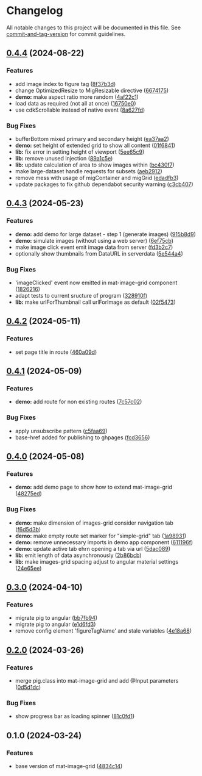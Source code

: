 # Changelog

All notable changes to this project will be documented in this file. See [commit-and-tag-version](https://github.com/absolute-version/commit-and-tag-version) for commit guidelines.

## [0.4.4](https://github.com/BePo65/mat-image-grid/compare/v0.4.3...v0.4.4) (2024-08-22)

### Features

- add image index to figure tag ([8f37b3d](https://github.com/BePo65/mat-image-grid/commit/8f37b3d016acf4d41d18a5dfa219e785a9dc02c3))
- change OptimizedResize to MigResizable directive ([6674175](https://github.com/BePo65/mat-image-grid/commit/6674175593f61ab5a85672d6f5d6cb2bdf25038e))
- **demo:** make aspect ratio more random ([4af22c1](https://github.com/BePo65/mat-image-grid/commit/4af22c188b2fd70de15c6299b9ec3e68da597177))
- load data as required (not all at once) ([16750e0](https://github.com/BePo65/mat-image-grid/commit/16750e0da8391ad112a6f07561a60d83cc732fe6))
- use cdkScrollable instead of native event ([8a627fd](https://github.com/BePo65/mat-image-grid/commit/8a627fd37e6da54420fce35a1fa26302b7406b72))

### Bug Fixes

- bufferBottom mixed primary and secondary height ([ea37aa2](https://github.com/BePo65/mat-image-grid/commit/ea37aa2aef2265bf246060056fba703f40909aae))
- **demo:** set height of extended grid to show all content ([01f6841](https://github.com/BePo65/mat-image-grid/commit/01f684118fbe9325cf1b0aaff845b3dd2055151f))
- **lib:** fix error in setting height of viewport ([5ee65c9](https://github.com/BePo65/mat-image-grid/commit/5ee65c94ac4f4899f17d89934507f31ba8bbd935))
- **lib:** remove unused injection ([89a1c5e](https://github.com/BePo65/mat-image-grid/commit/89a1c5ebea08a36ed12220b4d007b5a893b21e8c))
- **lib:** update calculation of area to show images within ([bc430f7](https://github.com/BePo65/mat-image-grid/commit/bc430f79c21351990cbb844d7f9fac2557b47d37))
- make large-dataset handle requests for subsets ([aeb2912](https://github.com/BePo65/mat-image-grid/commit/aeb2912a0bf642bea8dd7abba194bdf1a6a66887))
- remove mess with usage of migContainer and migGrid ([edadfb3](https://github.com/BePo65/mat-image-grid/commit/edadfb338dda05e416bd026565e7eebac2b46e9b))
- update packages to fix github dependabot security warning ([c3cb407](https://github.com/BePo65/mat-image-grid/commit/c3cb407fbb7c1e939d64e647f20c48093d01d370))

## [0.4.3](https://github.com/BePo65/mat-image-grid/compare/v0.4.2...v0.4.3) (2024-05-23)

### Features

- **demo:** add demo for large dataset - step 1 (generate images) ([915b8d9](https://github.com/BePo65/mat-image-grid/commit/915b8d9ad797b76741e7bc1244ade48998fc8f5d))
- **demo:** simulate images (without using a web server) ([6ef75cb](https://github.com/BePo65/mat-image-grid/commit/6ef75cbb5d6d7e1f7670e07a5a2d4bce07b14ab1))
- make image click event emit image data from server ([fd3b2c7](https://github.com/BePo65/mat-image-grid/commit/fd3b2c7f55f255603ff269a4aaaf4808b8a511ab))
- optionally show thumbnails from DataURL in serverdata ([5e544a4](https://github.com/BePo65/mat-image-grid/commit/5e544a47978170ad1c32ba7b0c89e06f082ac94c))

### Bug Fixes

- 'imageClicked' event now emitted in mat-image-grid component ([1826216](https://github.com/BePo65/mat-image-grid/commit/1826216e6c400d9949a7a9c002f6f6854a2f6237))
- adapt tests to current sructure of program ([328910f](https://github.com/BePo65/mat-image-grid/commit/328910fc2bba9b032a35935f868800cf556b053e))
- **lib:** make urlForThumbnail call urlForImage as default ([02f5473](https://github.com/BePo65/mat-image-grid/commit/02f547315717e4692b5327ea491d863e0e4ca2e1))

## [0.4.2](https://github.com/BePo65/mat-image-grid/compare/v0.4.1...v0.4.2) (2024-05-11)

### Features

- set page title in route ([460a09d](https://github.com/BePo65/mat-image-grid/commit/460a09d66be26f31cb2483430c644e77f3ad32f2))

## [0.4.1](https://github.com/BePo65/mat-image-grid/compare/v0.4.0...v0.4.1) (2024-05-09)

### Features

- **demo:** add route for non existing routes ([7c57c02](https://github.com/BePo65/mat-image-grid/commit/7c57c024a012fad33469f446ba20e2aba067e359))

### Bug Fixes

- apply unsubscribe pattern ([c5faa69](https://github.com/BePo65/mat-image-grid/commit/c5faa698fbc031ce41bc362cbb3257edb1f8658b))
- base-href added for publishing to ghpages ([fcd3656](https://github.com/BePo65/mat-image-grid/commit/fcd3656cc7b16d5f6a0a42be68d9c137eacfb324))

## [0.4.0](https://github.com/BePo65/mat-image-grid/compare/v0.3.0...v0.4.0) (2024-05-08)

### Features

- **demo:** add demo page to show how to extend mat-image-grid ([48275ed](https://github.com/BePo65/mat-image-grid/commit/48275edbe55da780be1974dc02a4201992a708b2))

### Bug Fixes

- **demo:** make dimension of images-grid consider navigation tab ([f6d5d3b](https://github.com/BePo65/mat-image-grid/commit/f6d5d3b7b26ddef7848ba326bebe5c586db7a59c))
- **demo:** make empty route set marker for "simple-grid" tab ([1a98931](https://github.com/BePo65/mat-image-grid/commit/1a98931a2742f96186db4fceaa2198a67769799f))
- **demo:** remove unnecessary imports in demo app component ([611196f](https://github.com/BePo65/mat-image-grid/commit/611196fa44da058c0e03a3490210e360b6e0b942))
- **demo:** update active tab ehrn opening a tab via url ([5dac089](https://github.com/BePo65/mat-image-grid/commit/5dac0898333e4b31c3b7963a7391a659479e0a56))
- **lib:** emit length of data asynchronously ([2b86bcb](https://github.com/BePo65/mat-image-grid/commit/2b86bcb37931a58881095cc205cdf95b8434422f))
- **lib:** make images-grid spacing adjust to angular material settings ([24e65ee](https://github.com/BePo65/mat-image-grid/commit/24e65eee73fe79763b80584d4bb38c21ca7cb992))

## [0.3.0](https://github.com/BePo65/mat-image-grid/compare/v0.2.0...v0.3.0) (2024-04-10)

### Features

- migrate pig to angular ([bb7fb94](https://github.com/BePo65/mat-image-grid/commit/bb7fb949770c58a32b819ce21d93145cf2493de3))
- migrate pig to angular ([e1d6fd3](https://github.com/BePo65/mat-image-grid/commit/e1d6fd36ef3a5fa61faa51df4b41e49d2c951a63))
- remove config element 'figureTagName' and stale variables ([4e18a68](https://github.com/BePo65/mat-image-grid/commit/4e18a682e2525233df76f786fb0035008adc18bf))

## [0.2.0](https://github.com/BePo65/mat-image-grid/compare/v0.1.0...v0.2.0) (2024-03-26)

### Features

- merge pig.class into mat-image-grid and add @Input parameters ([0d5d1dc](https://github.com/BePo65/mat-image-grid/commit/0d5d1dc87215f412ad464dbc4a39389a802cb667))

### Bug Fixes

- show progress bar as loading spinner ([81c0fd1](https://github.com/BePo65/mat-image-grid/commit/81c0fd1d9e4c1bf73d0155012dfb8af7b5cc23d4))

## 0.1.0 (2024-03-24)

### Features

- base version of mat-image-grid ([4834c14](https://github.com/BePo65/mat-image-grid/commit/4834c14afc806a7de9de3a7cc79c77ef869c44b2))
